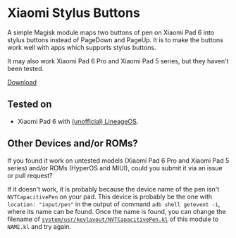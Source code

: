 # Xiaomi Stylus Buttons

A simple Magisk module maps two buttons of pen on Xiaomi Pad 6 into stylus buttons instead of PageDown and PageUp. It is to make the buttons work well with apps which supports stylus buttons.

It may also work Xiaomi Pad 6 Pro and Xiaomi Pad 5 series, but they haven't been tested.

[Download](https://github.com/Hagb/xiaomi-stylus-buttons/releases/latest/download/xiaomi-stylus-buttons.zip)

## Tested on

- Xiaomi Pad 6 with [(unofficial) LineageOS](https://xdaforums.com/t/shared-lineageos-21-14-pipa-unofficial.4677606/).

## Other Devices and/or ROMs?

If you found it work on untested models (Xiaomi Pad 6 Pro and Xiaomi Pad 5 series) and/or ROMs (HyperOS and MIUI), could you submit it via an issue or pull request?

If it doesn't work, it is probably because the device name of the pen isn't `NVTCapacitivePen` on your pad. This device is probably be the one with `location: "input/pen"` in the output of command `adb shell getevent -i`, where its name can be found. Once the name is found, you can change the filename of [`system/usr/keylayout/NVTCapacitivePen.kl`](./system/usr/keylayout/NVTCapacitivePen.kl) of this module to `NAME.kl` and try again.
